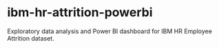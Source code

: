 # ibm-hr-attrition-powerbi
Exploratory data analysis and Power BI dashboard for IBM HR Employee Attrition dataset.
